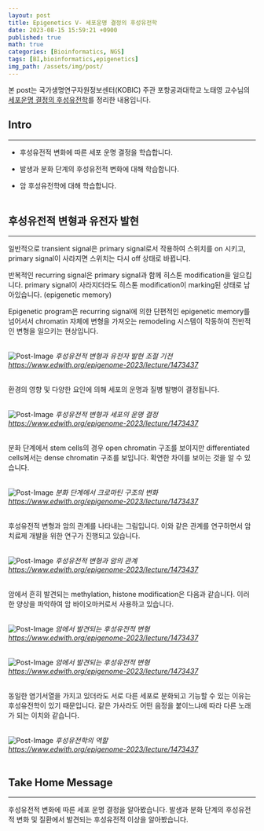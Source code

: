 ```yaml
---
layout: post
title: Epigenetics V- 세포운명 결정의 후성유전학
date: 2023-08-15 15:59:21 +0900
published: true
math: true
categories: [Bioinformatics, NGS]
tags: [BI,bioinformatics,epigenetics]
img_path: /assets/img/post/
---
```


본 post는 국가생명연구자원정보센터(KOBIC) 주관 포항공과대학교 노태영 교수님의 [세포운명 결정의 후성유전학](https://www.edwith.org/epigenome-2023/lecture/1473437, "세포운명 결정의 후성유전학")를 정리한 내용입니다.


## Intro
***

* 후성유전적 변화에 따른 세포 운명 결정을 학습합니다.

* 발생과 분화 단계의 후성유전적 변화에 대해 학습합니다.

* 암 후성유전학에 대해 학습합니다.
<br><br>


## 후성유전적 변형과 유전자 발현
***

일반적으로 transient signal은 primary signal로서 작용하여 스위치를 on 시키고, primary signal이 사라지면 스위치는 다시 off 상태로 바뀝니다.

반복적인 recurring signal은 primary signal과 함께 히스톤 modification을 일으킵니다. primary signal이 사라지더라도 히스톤 modification이 marking된 상태로 남아있습니다. (epigenetic memory)

Epigenetic program은 recurring signal에 의한 단편적인 epigenetic memory를 넘어서서 chromatin 자체에 변형을 가져오는 remodeling 시스템이 작동하여 전반적인 변형을 일으키는 현상입니다.
<br><br>


![Post-Image](epigenetics40.png)
_후성유전적 변형과 유전자 발현 조절 기전<br>
https://www.edwith.org/epigenome-2023/lecture/1473437_
<br><br>


환경의 영향 및 다양한 요인에 의해 세포의 운명과 질병 발병이 결정됩니다.
<br><br>


![Post-Image](epigenetics41.png)
_후성유전적 변형과 세포의 운명 결정<br>
https://www.edwith.org/epigenome-2023/lecture/1473437_
<br><br>


분화 단계에서 stem cells의 경우 open chromatin 구조를 보이지만 differentiated cells에서는 dense chromatin 구조를 보입니다. 확연한 차이를 보이는 것을 알 수 있습니다.
<br><br>


![Post-Image](epigenetics42.png)
_분화 단계에서 크로마틴 구조의 변화<br>
https://www.edwith.org/epigenome-2023/lecture/1473437_
<br><br>


후성유전적 변형과 암의 관계를 나타내는 그림입니다. 이와 같은 관계를 연구하면서 암 치료제 개발을 위한 연구가 진행되고 있습니다.
<br><br>


![Post-Image](epigenetics43.png)
_후성유전적 변형과 암의 관계<br>
https://www.edwith.org/epigenome-2023/lecture/1473437_
<br><br>


암에서 흔히 발견되는 methylation, histone modification은 다음과 같습니다. 이러한 양상을 파악하여 암 바이오마커로서 사용하고 있습니다.
<br><br>


![Post-Image](epigenetics44.png)
_암에서 발견되는 후성유전적 변형<br>
https://www.edwith.org/epigenome-2023/lecture/1473437_
<br><br>


![Post-Image](epigenetics45.png)
_암에서 발견되는 후성유전적 변형<br>
https://www.edwith.org/epigenome-2023/lecture/1473437_
<br><br>


동일한 염기서열을 가지고 있더라도 서로 다른 세포로 분화되고 기능할 수 있는 이유는 후성유전학이 있기 때문입니다. 같은 가사라도 어떤 음정을 붙이느냐에 따라 다른 노래가 되는 이치와 같습니다.
<br><br>


![Post-Image](epigenetics46.png)
_후성유전학의 역할<br>
https://www.edwith.org/epigenome-2023/lecture/1473437_
<br><br>


## Take Home Message
***

후성유전적 변화에 따른 세포 운명 결정을 알아봤습니다. 발생과 분화 단계의 후성유전적 변화 및 질환에서 발견되는 후성유전적 이상을 알아봤습니다.